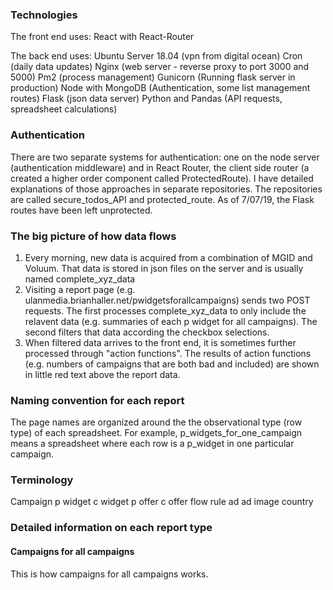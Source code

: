 ### Technologies

The front end uses: 
React with React-Router 

The back end uses:
Ubuntu Server 18.04 (vpn from digital ocean)
Cron (daily data updates)
Nginx (web server - reverse proxy to port 3000 and 5000)
Pm2 (process management)
Gunicorn (Running flask server in production)
Node with MongoDB (Authentication, some list management routes)
Flask (json data server)
Python and Pandas (API requests, spreadsheet calculations)

### Authentication

There are two separate systems for authentication: one on the node server
(authentication middleware) and in React Router, the client side router (a created a higher order
component called ProtectedRoute). I have detailed explanations of those approaches
in separate repositories. The repositories are called secure_todos_API and
protected_route. As of 7/07/19, the Flask routes have been left unprotected. 

### The big picture of how data flows

1. Every morning, new data is acquired from a combination of MGID and Voluum.
   That data is stored in json files on the server and is usually named complete_xyz_data
2. Visiting a report page (e.g.
   ulanmedia.brianhaller.net/pwidgetsforallcampaigns) sends two POST requests.
The first processes complete_xyz_data to only include the relavent data (e.g.
summaries of each p widget for all campaigns). The second filters that data
according the checkbox selections.  
3. When filtered data arrives to the front end, it is sometimes further
   processed through "action functions". The results of action functions (e.g.
numbers of campaigns that are both bad and included) are shown in little red
text above the report data. 

### Naming convention for each report

The page names are organized around the the observational type (row
type) of each spreadsheet. For example, p_widgets_for_one_campaign means a
spreadsheet where each row is a p_widget in one particular campaign. 

### Terminology 

Campaign
p widget
c widget
p offer
c offer
flow rule
ad
ad image
country

### Detailed information on each report type

#### Campaigns for all campaigns

This is how campaigns for all campaigns works. 
